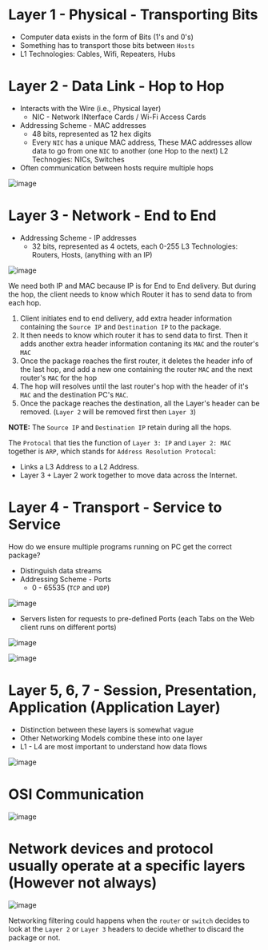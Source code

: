 # Layer 1 - Physical - Transporting Bits
- Computer data exists in the form of Bits (1's and 0's)
- Something has to transport those bits between `Hosts`
- L1 Technologies: Cables, Wifi, Repeaters, Hubs

# Layer 2 - Data Link - Hop to Hop
- Interacts with the Wire (i.e., Physical layer)
  - NIC - Network INterface Cards / Wi-Fi Access Cards
- Addressing Scheme - MAC addresses
  - 48 bits, represented as 12 hex digits
  - Every `NIC` has a unique MAC address, These MAC addresses allow data to go from one `NIC` to another (one Hop to the next)
L2 Technogies: NICs, Switches
- Often communication between hosts require multiple hops

![image](https://user-images.githubusercontent.com/59940078/233783494-340e75bb-091a-4468-8cfe-bc5ee9e4593e.png)

# Layer 3 - Network - End to End
- Addressing Scheme - IP addresses
  - 32 bits, represented as 4 octets, each 0-255
L3 Technologies: Routers, Hosts, (anything with an IP)

![image](https://user-images.githubusercontent.com/59940078/233783621-5db620b2-6ccc-49a9-946e-90a822f76508.png)

We need both IP and MAC because IP is for End to End delivery. But during the hop, the client needs to know which Router it has to send data to from each hop.
1. Client initiates end to end delivery, add extra header information containing the `Source IP` and `Destination IP` to the package.
2. It then needs to know which router it has to send data to first. Then it adds another extra header information contaning its `MAC` and the router's `MAC`
3. Once the package reaches the first router, it deletes the header info of the last hop, and add a new one containing the router `MAC` and the next router's `MAC` for the hop
4. The hop will resolves until the last router's hop with the header of it's `MAC` and the destination PC's `MAC`.
5. Once the package reaches the destination, all the Layer's header can be removed. (`Layer 2` will be removed first then `Layer 3`)

**NOTE:** The `Source IP` and `Destination IP` retain during all the hops.

The `Protocal` that ties the function of `Layer 3: IP` and `Layer 2: MAC` together is `ARP`, which stands for `Address Resolution Protocal`:
- Links a L3 Address to a L2 Address.
- Layer 3 + Layer 2 work together to move data across the Internet.

# Layer 4 - Transport - Service to Service
How do we ensure multiple programs running on PC get the correct package?
- Distinguish data streams
- Addressing Scheme - Ports
  - 0 - 65535 (`TCP` and `UDP`)

![image](https://user-images.githubusercontent.com/59940078/233784542-944c3bf9-0260-4cf9-aea1-4dfde403f9c4.png)

- Servers listen for requests to pre-defined Ports (each Tabs on the Web client runs on different ports)

![image](https://user-images.githubusercontent.com/59940078/233784611-d0759ae2-477b-4cdb-8cc2-ae07c019a746.png)

![image](https://user-images.githubusercontent.com/59940078/233784661-da476eb8-1903-4e14-bc54-d9fece75959d.png)

# Layer 5, 6, 7 - Session, Presentation, Application (Application Layer)
- Distinction between these layers is somewhat vague
- Other Networking Models combine these into one layer
- L1 - L4 are most important to understand how data flows

![image](https://user-images.githubusercontent.com/59940078/233784778-031e98ae-3e5a-4174-81eb-5f3e0b2a6419.png)

# OSI Communication

![image](https://user-images.githubusercontent.com/59940078/233784949-01dd5388-fb86-450b-abc7-81b2bae94467.png)

# Network devices and protocol usually operate at a specific layers (However not always)

![image](https://user-images.githubusercontent.com/59940078/233785115-ed9d33cc-b68c-425b-8ea1-3cd817d16fd0.png)

Networking filtering could happens when the `router` or `switch` decides to look at the `Layer 2` or `Layer 3` headers to decide whether to discard the package or not.

